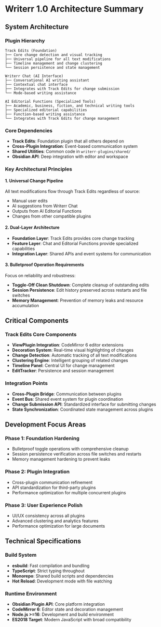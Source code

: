 # Writerr 1.0 Architecture Summary

## System Architecture

### Plugin Hierarchy
```
Track Edits (Foundation)
├── Core change detection and visual tracking
├── Universal pipeline for all text modifications
├── Timeline management and change clustering
└── Session persistence and state management

Writerr Chat (AI Interface)
├── Conversational AI writing assistant
├── Contextual chat interface
├── Integrates with Track Edits for change submission
└── Mode-based writing assistance

AI Editorial Functions (Specialized Tools)
├── Academic, business, fiction, and technical writing tools
├── Specialized editorial capabilities
├── Function-based writing assistance
└── Integrates with Track Edits for change management
```

### Core Dependencies
- **Track Edits**: Foundation plugin that all others depend on
- **Cross-Plugin Integration**: Event-based communication system
- **Shared Utilities**: Common code in `writerr-plugins/shared/`
- **Obsidian API**: Deep integration with editor and workspace

### Key Architectural Principles

#### 1. Universal Change Pipeline
All text modifications flow through Track Edits regardless of source:
- Manual user edits
- AI suggestions from Writerr Chat
- Outputs from AI Editorial Functions
- Changes from other compatible plugins

#### 2. Dual-Layer Architecture
- **Foundation Layer**: Track Edits provides core change tracking
- **Feature Layer**: Chat and Editorial Functions provide specialized capabilities
- **Integration Layer**: Shared APIs and event systems for communication

#### 3. Bulletproof Operation Requirements
Focus on reliability and robustness:
- **Toggle-Off Clean Shutdown**: Complete cleanup of outstanding edits
- **Session Persistence**: Edit history preserved across restarts and file switches
- **Memory Management**: Prevention of memory leaks and resource accumulation

## Critical Components

### Track Edits Core Components
- **ViewPlugin Integration**: CodeMirror 6 editor extensions
- **Decoration System**: Real-time visual highlighting of changes
- **Change Detection**: Automatic tracking of all text modifications
- **Clustering Engine**: Intelligent grouping of related changes
- **Timeline Panel**: Central UI for change management
- **EditTracker**: Persistence and session management

### Integration Points
- **Cross-Plugin Bridge**: Communication between plugins
- **Event Bus**: Shared event system for plugin coordination
- **Change Submission API**: Standardized interface for submitting changes
- **State Synchronization**: Coordinated state management across plugins

## Development Focus Areas

### Phase 1: Foundation Hardening
- Bulletproof toggle operations with comprehensive cleanup
- Session persistence verification across file switches and restarts
- Memory management hardening to prevent leaks

### Phase 2: Plugin Integration
- Cross-plugin communication refinement
- API standardization for third-party plugins
- Performance optimization for multiple concurrent plugins

### Phase 3: User Experience Polish
- UI/UX consistency across all plugins
- Advanced clustering and analytics features
- Performance optimization for large documents

## Technical Specifications

### Build System
- **esbuild**: Fast compilation and bundling
- **TypeScript**: Strict typing throughout
- **Monorepo**: Shared build scripts and dependencies
- **Hot Reload**: Development mode with file watching

### Runtime Environment
- **Obsidian Plugin API**: Core platform integration
- **CodeMirror 6**: Editor state and decoration management
- **Node.js >=16**: Development and build environment
- **ES2018 Target**: Modern JavaScript with broad compatibility